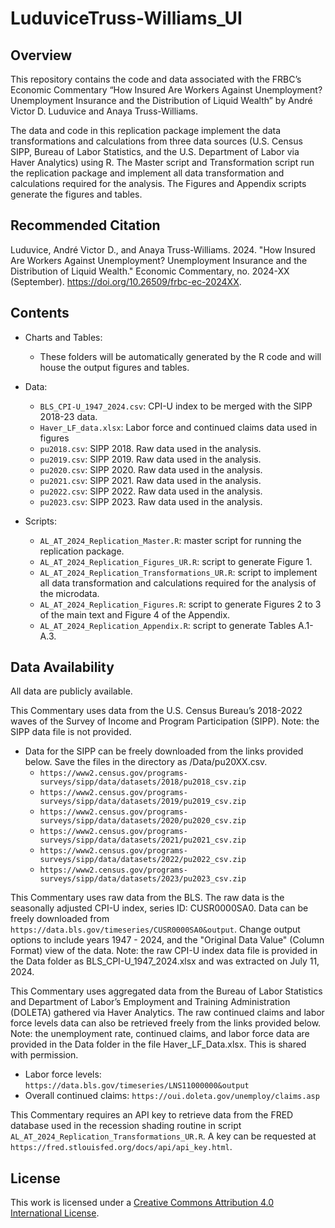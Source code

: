 # LuduviceTruss-Williams_UI

## Overview

This repository contains the code and data associated with the FRBC’s Economic Commentary “How Insured Are Workers Against Unemployment? Unemployment Insurance and the Distribution of Liquid Wealth” by André Victor D. Luduvice and Anaya Truss-Williams.   

The data and code in this replication package implement the data transformations and calculations from three data sources (U.S. Census SIPP, Bureau of Labor Statistics, and the U.S. Department of Labor via Haver Analytics) using R. The Master script and Transformation script run the replication package and implement all data transformation and calculations required for the analysis. The Figures and Appendix scripts generate the figures and tables. 

## Recommended Citation

Luduvice, André Victor D., and Anaya Truss-Williams. 2024. "How Insured Are Workers Against Unemployment? Unemployment Insurance and the Distribution of Liquid Wealth." Economic Commentary, no. 2024-XX (September). https://doi.org/10.26509/frbc-ec-2024XX.


## Contents

- Charts and Tables:
  - These folders will be automatically generated by the R code and will house the output figures and tables.

- Data:
  - `BLS_CPI-U_1947_2024.csv`: CPI-U index to be merged with the SIPP 2018-23 data.
  - `Haver_LF_data.xlsx`: Labor force and continued claims data used in figures
  - `pu2018.csv`: SIPP 2018. Raw data used in the analysis.
  - `pu2019.csv`: SIPP 2019. Raw data used in the analysis.
  - `pu2020.csv`: SIPP 2020. Raw data used in the analysis.
  - `pu2021.csv`: SIPP 2021. Raw data used in the analysis.
  - `pu2022.csv`: SIPP 2022. Raw data used in the analysis.
  - `pu2023.csv`: SIPP 2023. Raw data used in the analysis. 

- Scripts:
  - `AL_AT_2024_Replication_Master.R`: master script for running the replication package.
  - `AL_AT_2024_Replication_Figures_UR.R`: script to generate Figure 1.
  - `AL_AT_2024_Replication_Transformations_UR.R`: script to implement all data transformation and calculations required for the analysis of the microdata.
  - `AL_AT_2024_Replication_Figures.R`: script to generate Figures 2 to 3 of the main text and Figure 4 of the Appendix.
  - `AL_AT_2024_Replication_Appendix.R`: script to generate Tables A.1-A.3.

## Data Availability

All data are publicly available.

This Commentary uses data from the U.S. Census Bureau’s 2018-2022 waves of the Survey of Income and Program Participation (SIPP). Note: the SIPP data 
file is not provided.

- Data for the SIPP can be freely downloaded from the links provided below. Save the files in the directory as /Data/pu20XX.csv.
  - `https://www2.census.gov/programs-surveys/sipp/data/datasets/2018/pu2018_csv.zip`  
  - `https://www2.census.gov/programs-surveys/sipp/data/datasets/2019/pu2019_csv.zip`  
  - `https://www2.census.gov/programs-surveys/sipp/data/datasets/2020/pu2020_csv.zip`  
  - `https://www2.census.gov/programs-surveys/sipp/data/datasets/2021/pu2021_csv.zip` 
  - `https://www2.census.gov/programs-surveys/sipp/data/datasets/2022/pu2022_csv.zip`
  - `https://www2.census.gov/programs-surveys/sipp/data/datasets/2023/pu2023_csv.zip`

This Commentary uses raw data from the BLS. The raw data is the seasonally adjusted CPI-U index, series ID: CUSR0000SA0. Data can be freely downloaded from `https://data.bls.gov/timeseries/CUSR0000SA0&output`. Change output options to include years 1947 - 2024, and the "Original Data Value" (Column Format) view of the data. Note: the raw CPI-U index data file is provided in the Data folder as BLS_CPI-U_1947_2024.xlsx and was extracted on July 11, 2024.

This Commentary uses aggregated data from the Bureau of Labor Statistics and Department of Labor’s Employment and Training Administration (DOLETA) gathered via Haver Analytics. The raw continued claims and labor force levels data can also be retrieved freely from the links provided below. Note: the unemployment rate, continued claims, and labor force data are provided in the Data folder in the file Haver_LF_Data.xlsx. This is shared with permission.

- Labor force levels: `https://data.bls.gov/timeseries/LNS11000000&output` 
- Overall continued claims: `https://oui.doleta.gov/unemploy/claims.asp`
  
This Commentary requires an API key to retrieve data from the FRED database used in the recession shading routine in script `AL_AT_2024_Replication_Transformations_UR.R`. A key can be requested at `https://fred.stlouisfed.org/docs/api/api_key.html`.

## License

This work is licensed under a
[Creative Commons Attribution 4.0 International License][cc-by].

[cc-by]: http://creativecommons.org/licenses/by/4.0/


